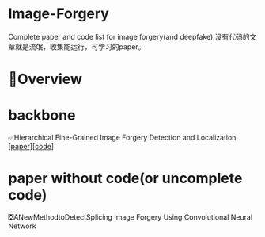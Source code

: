 # Image-Forgery
Complete paper and code list for image forgery(and deepfake).没有代码的文章就是流氓，收集能运行，可学习的paper。
# :pencil:Overview
# backbone
:white_check_mark:Hierarchical Fine-Grained Image Forgery Detection and Localization   [[paper]](https://github.com/solution3tl/Image-Forgery/blob/main/backbone/Hierarchical%20Fine-Grained%20Image%20Forgery%20Detection%20and%20Localization.pdf)[[code]](https://github.com/CHELSEA234/HiFi-IFDL)
# paper without code(or uncomplete code)
:negative_squared_cross_mark:ANewMethodtoDetectSplicing Image Forgery Using
 Convolutional Neural Network
